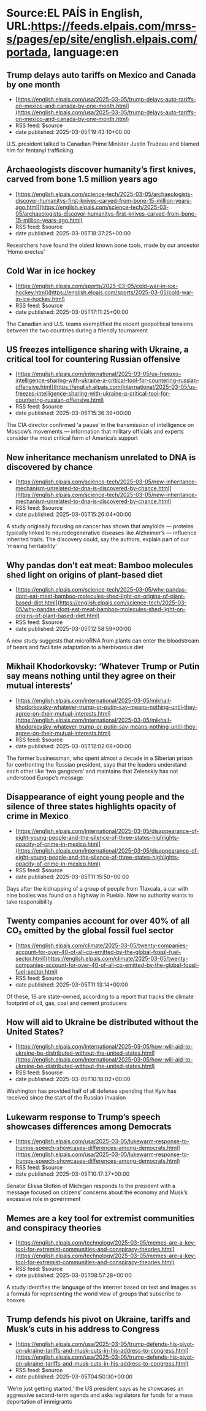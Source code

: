 # Source:EL PAÍS in English, URL:https://feeds.elpais.com/mrss-s/pages/ep/site/english.elpais.com/portada, language:en

## Trump delays auto tariffs on Mexico and Canada by one month
 - [https://english.elpais.com/usa/2025-03-05/trump-delays-auto-tariffs-on-mexico-and-canada-by-one-month.html](https://english.elpais.com/usa/2025-03-05/trump-delays-auto-tariffs-on-mexico-and-canada-by-one-month.html)
 - RSS feed: $source
 - date published: 2025-03-05T19:43:10+00:00

U.S. president talked to Canadian Prime Minister Justin Trudeau and blamed him for fentanyl trafficking

## Archaeologists discover humanity’s first knives, carved from bone 1.5 million years ago
 - [https://english.elpais.com/science-tech/2025-03-05/archaeologists-discover-humanitys-first-knives-carved-from-bone-15-million-years-ago.html](https://english.elpais.com/science-tech/2025-03-05/archaeologists-discover-humanitys-first-knives-carved-from-bone-15-million-years-ago.html)
 - RSS feed: $source
 - date published: 2025-03-05T18:37:25+00:00

Researchers have found the oldest known bone tools, made by our ancestor ‘Homo erectus’

## Cold War in ice hockey
 - [https://english.elpais.com/sports/2025-03-05/cold-war-in-ice-hockey.html](https://english.elpais.com/sports/2025-03-05/cold-war-in-ice-hockey.html)
 - RSS feed: $source
 - date published: 2025-03-05T17:11:25+00:00

The Canadian and U.S. teams exemplified the recent geopolitical tensions between the two countries during a friendly tournament

## US freezes intelligence sharing with Ukraine, a critical tool for countering Russian offensive
 - [https://english.elpais.com/international/2025-03-05/us-freezes-intelligence-sharing-with-ukraine-a-critical-tool-for-countering-russian-offensive.html](https://english.elpais.com/international/2025-03-05/us-freezes-intelligence-sharing-with-ukraine-a-critical-tool-for-countering-russian-offensive.html)
 - RSS feed: $source
 - date published: 2025-03-05T15:36:39+00:00

The CIA director confirmed ‘a pause’ in the transmission of intelligence on Moscow’s movements — information that military officials and experts consider the most critical form of America’s support

## New inheritance mechanism unrelated to DNA is discovered by chance
 - [https://english.elpais.com/science-tech/2025-03-05/new-inheritance-mechanism-unrelated-to-dna-is-discovered-by-chance.html](https://english.elpais.com/science-tech/2025-03-05/new-inheritance-mechanism-unrelated-to-dna-is-discovered-by-chance.html)
 - RSS feed: $source
 - date published: 2025-03-05T15:26:04+00:00

A study originally focusing on cancer has shown that amyloids — proteins typically linked to neurodegenerative diseases like Alzheimer’s — influence inherited traits. The discovery could, say the authors, explain part of our ‘missing heritability’

## Why pandas don’t eat meat: Bamboo molecules shed light on origins of plant-based diet
 - [https://english.elpais.com/science-tech/2025-03-05/why-pandas-dont-eat-meat-bamboo-molecules-shed-light-on-origins-of-plant-based-diet.html](https://english.elpais.com/science-tech/2025-03-05/why-pandas-dont-eat-meat-bamboo-molecules-shed-light-on-origins-of-plant-based-diet.html)
 - RSS feed: $source
 - date published: 2025-03-05T12:58:59+00:00

A new study suggests that microRNA from plants can enter the bloodstream of bears and facilitate adaptation to a herbivorous diet

## Mikhail Khodorkovsky: ‘Whatever Trump or Putin say means nothing until they agree on their mutual interests’
 - [https://english.elpais.com/international/2025-03-05/mikhail-khodorkovsky-whatever-trump-or-putin-say-means-nothing-until-they-agree-on-their-mutual-interests.html](https://english.elpais.com/international/2025-03-05/mikhail-khodorkovsky-whatever-trump-or-putin-say-means-nothing-until-they-agree-on-their-mutual-interests.html)
 - RSS feed: $source
 - date published: 2025-03-05T12:02:08+00:00

The former businessman, who spent almost a decade in a Siberian prison for confronting the Russian president, says that the leaders understand each other like ‘two gangsters’ and maintains that Zelenskiy has not understood Europe’s message

## Disappearance of eight young people and the silence of three states highlights opacity of crime in Mexico
 - [https://english.elpais.com/international/2025-03-05/disappearance-of-eight-young-people-and-the-silence-of-three-states-highlights-opacity-of-crime-in-mexico.html](https://english.elpais.com/international/2025-03-05/disappearance-of-eight-young-people-and-the-silence-of-three-states-highlights-opacity-of-crime-in-mexico.html)
 - RSS feed: $source
 - date published: 2025-03-05T11:15:50+00:00

Days after the kidnapping of a group of people from Tlaxcala, a car with nine bodies was found on a highway in Puebla. Now no authority wants to take responsibility

## Twenty companies account for over 40% of all CO₂ emitted by the global fossil fuel sector
 - [https://english.elpais.com/climate/2025-03-05/twenty-companies-account-for-over-40-of-all-co-emitted-by-the-global-fossil-fuel-sector.html](https://english.elpais.com/climate/2025-03-05/twenty-companies-account-for-over-40-of-all-co-emitted-by-the-global-fossil-fuel-sector.html)
 - RSS feed: $source
 - date published: 2025-03-05T11:13:14+00:00

Of these, 16 are state-owned, according to a report that tracks the climate footprint of oil, gas, coal and cement producers

## How will aid to Ukraine be distributed without the United States?
 - [https://english.elpais.com/international/2025-03-05/how-will-aid-to-ukraine-be-distributed-without-the-united-states.html](https://english.elpais.com/international/2025-03-05/how-will-aid-to-ukraine-be-distributed-without-the-united-states.html)
 - RSS feed: $source
 - date published: 2025-03-05T10:18:02+00:00

Washington has provided half of all defense spending that Kyiv has received since the start of the Russian invasion

## Lukewarm response to Trump’s speech showcases differences among Democrats
 - [https://english.elpais.com/usa/2025-03-05/lukewarm-response-to-trumps-speech-showcases-differences-among-democrats.html](https://english.elpais.com/usa/2025-03-05/lukewarm-response-to-trumps-speech-showcases-differences-among-democrats.html)
 - RSS feed: $source
 - date published: 2025-03-05T10:17:37+00:00

Senator Elissa Slotkin of Michigan responds to the president with a message focused on citizens’ concerns about the economy and Musk’s excessive role in government

## Memes are a key tool for extremist communities and conspiracy theories
 - [https://english.elpais.com/technology/2025-03-05/memes-are-a-key-tool-for-extremist-communities-and-conspiracy-theories.html](https://english.elpais.com/technology/2025-03-05/memes-are-a-key-tool-for-extremist-communities-and-conspiracy-theories.html)
 - RSS feed: $source
 - date published: 2025-03-05T08:57:28+00:00

A study identifies the language of the internet based on text and images as a formula for representing the world view of groups that subscribe to hoaxes

## Trump defends his pivot on Ukraine, tariffs and Musk’s cuts in his address to Congress
 - [https://english.elpais.com/usa/2025-03-05/trump-defends-his-pivot-on-ukraine-tariffs-and-musk-cuts-in-his-address-to-congress.html](https://english.elpais.com/usa/2025-03-05/trump-defends-his-pivot-on-ukraine-tariffs-and-musk-cuts-in-his-address-to-congress.html)
 - RSS feed: $source
 - date published: 2025-03-05T04:50:30+00:00

‘We’re just getting started,’ the US president says as he showcases an aggressive second-term agenda and asks legislators for funds for a mass deportation of immigrants

